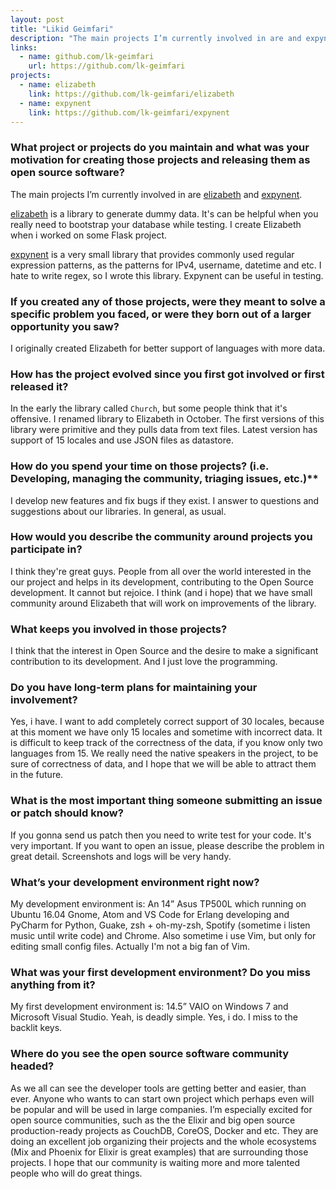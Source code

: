 ```yaml
---
layout: post
title: "Likid Geimfari"
description: "The main projects I’m currently involved in are and expynent."
links:
  - name: github.com/lk-geimfari
    url: https://github.com/lk-geimfari
projects:
  - name: elizabeth
    link: https://github.com/lk-geimfari/elizabeth
  - name: expynent
    link: https://github.com/lk-geimfari/expynent
---
```


### What project or projects do you maintain and what was your motivation for creating those projects and releasing them as open source software?

The main projects I’m currently involved in are [elizabeth](https://github.com/lk-geimfari/elizabeth)
and [expynent](https://github.com/lk-geimfari/expynent).

[elizabeth](https://github.com/lk-geimfari/elizabeth) is a library to generate dummy data.
It's can be helpful when you really need to bootstrap your database while testing.
I create Elizabeth when i worked on some Flask project.

[expynent](https://github.com/lk-geimfari/expynent) is a very small library that provides commonly used regular expression patterns, as the patterns for IPv4, username, datetime and etc. I hate to write regex, so I wrote this library. Expynent can be useful in testing.

### If you created any of those projects, were they meant to solve a specific problem you faced, or were they born out of a larger opportunity you saw?

I originally created Elizabeth for better support of languages with more data.

### How has the project evolved since you first got involved or first released it?

In the early the library called `Church`, but some people think that it's offensive. I renamed library  to Elizabeth in October. The first versions of this library were primitive and they pulls data from text files. Latest version has support of 15 locales and use JSON files as datastore.

### How do you spend your time on those projects? (i.e. Developing, managing the community, triaging issues, etc.)**

I develop new features and fix bugs if they exist. I answer to questions and suggestions about our libraries. In general, as usual.

### How would you describe the community around projects you participate in?

I think they're great guys. People from all over the world interested in the our project and helps in its development, contributing to the Open Source development. It cannot but rejoice. I think (and i hope) that we have small community around Elizabeth that will work on improvements of the library.

### What keeps you involved in those projects?

I think that the interest in Open Source and the desire to make a significant contribution to its development. And I just love the programming.

### Do you have long-term plans for maintaining your involvement?

Yes, i have. I want to add completely correct support of 30 locales, because at this moment we have only 15 locales and sometime with incorrect data. It is difficult to keep track of the correctness of the data, if you know only two languages from 15. We really need the native speakers in the project, to be sure of correctness of data, and I hope that we will be able to attract them in the future.

### What is the most important thing someone submitting an issue or patch should know?

If you gonna send us patch then you need to write test for your code. It's very important. If you want to open an issue, please describe the problem in great detail. Screenshots and logs will be very handy.

### What’s your development environment right now?

My development environment is: An 14” Asus TP500L which running on Ubuntu 16.04 Gnome, Atom and VS Code for Erlang developing and PyCharm for Python, Guake, zsh + oh-my-zsh, Spotify (sometime i listen music until write code) and Chrome. Also sometime i use Vim, but only for editing small config files. Actually I'm not a big fan of Vim.

### What was your first development environment? Do you miss anything from it?

My first development environment is: 14.5” VAIO on Windows 7 and Microsoft Visual Studio. Yeah, is deadly simple. Yes, i do. I miss to the backlit keys.

### Where do you see the open source software community headed?

As we all can see the developer tools are getting better and easier, than ever. Anyone who wants to can start own project which perhaps even will be popular and will be used in large companies.  I’m especially excited for open source communities, such as the the Elixir and big open source production-ready projects as CouchDB, CoreOS, Docker and etc. They are doing an excellent job organizing their projects and the whole ecosystems (Mix and Phoenix for Elixir is great examples) that are surrounding those projects. I hope that our community is waiting more and more talented people who will do great things.
